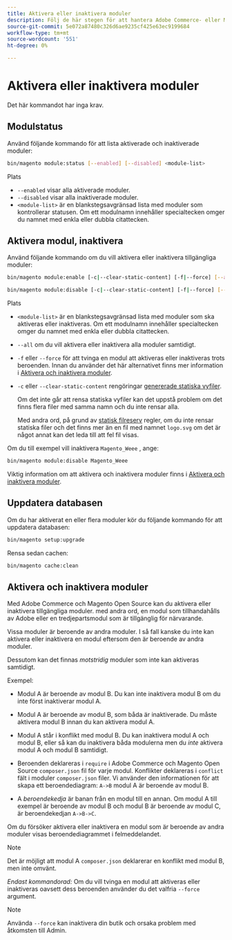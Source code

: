 ```yaml
---
title: Aktivera eller inaktivera moduler
description: Följ de här stegen för att hantera Adobe Commerce- eller Magento Open Source-moduler.
source-git-commit: 5e072a87480c326d6ae9235cf425e63ec9199684
workflow-type: tm+mt
source-wordcount: '551'
ht-degree: 0%

---
```



# Aktivera eller inaktivera moduler

Det här kommandot har inga krav.

## Modulstatus

Använd följande kommando för att lista aktiverade och inaktiverade moduler:

```bash
bin/magento module:status [--enabled] [--disabled] <module-list>
```

Plats

* `--enabled` visar alla aktiverade moduler.
* `--disabled` visar alla inaktiverade moduler.
* `<module-list>` är en blankstegsavgränsad lista med moduler som kontrollerar statusen. Om ett modulnamn innehåller specialtecken omger du namnet med enkla eller dubbla citattecken.

## Aktivera modul, inaktivera

Använd följande kommando om du vill aktivera eller inaktivera tillgängliga moduler:

```bash
bin/magento module:enable [-c|--clear-static-content] [-f|--force] [--all] <module-list>
```

```bash
bin/magento module:disable [-c|--clear-static-content] [-f|--force] [--all] <module-list>
```

Plats

* `<module-list>` är en blankstegsavgränsad lista med moduler som ska aktiveras eller inaktiveras. Om ett modulnamn innehåller specialtecken omger du namnet med enkla eller dubbla citattecken.
* `--all` om du vill aktivera eller inaktivera alla moduler samtidigt.
* `-f` eller `--force` för att tvinga en modul att aktiveras eller inaktiveras trots beroenden. Innan du använder det här alternativet finns mer information i [Aktivera och inaktivera moduler](#about-enabling-and-disabling-modules).
* `-c` eller `--clear-static-content` rengöringar [genererade statiska vyfiler](../../configuration/cli/static-view-file-deployment.md).

   Om det inte går att rensa statiska vyfiler kan det uppstå problem om det finns flera filer med samma namn och du inte rensar alla.

   Med andra ord, på grund av [statisk filreserv](../../configuration/cli/static-view-file-deployment.md) regler, om du inte rensar statiska filer och det finns mer än en fil med namnet `logo.svg` om det är något annat kan det leda till att fel fil visas.

Om du till exempel vill inaktivera `Magento_Weee` , ange:

```bash
bin/magento module:disable Magento_Weee
```

Viktig information om att aktivera och inaktivera moduler finns i [Aktivera och inaktivera moduler](#about-enabling-and-disabling-modules).

## Uppdatera databasen

Om du har aktiverat en eller flera moduler kör du följande kommando för att uppdatera databasen:

```bash
bin/magento setup:upgrade
```

Rensa sedan cachen:

```bash
bin/magento cache:clean
```

## Aktivera och inaktivera moduler

Med Adobe Commerce och Magento Open Source kan du aktivera eller inaktivera tillgängliga moduler. med andra ord, en modul som tillhandahålls av Adobe eller en tredjepartsmodul som är tillgänglig för närvarande.

Vissa moduler är beroende av andra moduler. I så fall kanske du inte kan aktivera eller inaktivera en modul eftersom den är beroende av andra moduler.

Dessutom kan det finnas *motstridig* moduler som inte kan aktiveras samtidigt.

Exempel:

* Modul A är beroende av modul B. Du kan inte inaktivera modul B om du inte först inaktiverar modul A.

* Modul A är beroende av modul B, som båda är inaktiverade. Du måste aktivera modul B innan du kan aktivera modul A.

* Modul A står i konflikt med modul B. Du kan inaktivera modul A och modul B, eller så kan du inaktivera båda modulerna men du *inte* aktivera modul A och modul B samtidigt.

* Beroenden deklareras i `require` i Adobe Commerce och Magento Open Source `composer.json` fil för varje modul. Konflikter deklareras i `conflict` fält i moduler `composer.json` filer. Vi använder den informationen för att skapa ett beroendediagram: `A->B` modul A är beroende av modul B.

* A *beroendekedja* är banan från en modul till en annan. Om modul A till exempel är beroende av modul B och modul B är beroende av modul C, är beroendekedjan `A->B->C`.

Om du försöker aktivera eller inaktivera en modul som är beroende av andra moduler visas beroendediagrammet i felmeddelandet.

>[!NOTE]
>
>Det är möjligt att modul A `composer.json` deklarerar en konflikt med modul B, men inte omvänt.

*Endast kommandorad:* Om du vill tvinga en modul att aktiveras eller inaktiveras oavsett dess beroenden använder du det valfria `--force` argument.

>[!NOTE]
>
>Använda `--force` kan inaktivera din butik och orsaka problem med åtkomsten till Admin.
